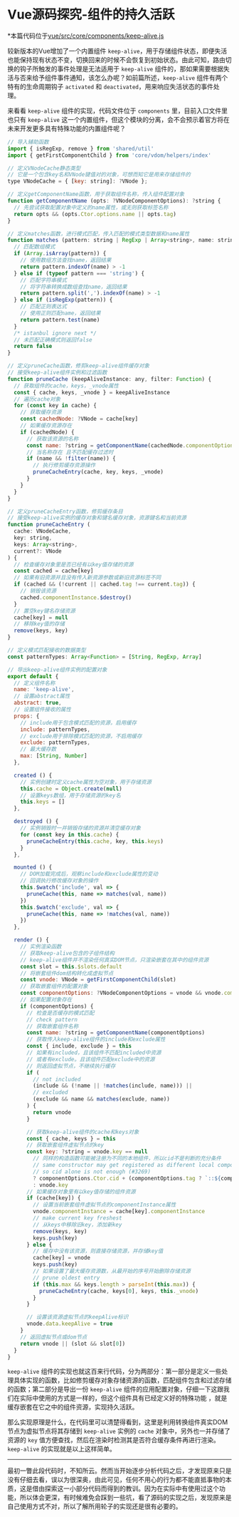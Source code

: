 # Vue源码探究-组件的持久活跃
*本篇代码位于[vue/src/core/components/keep-alive.js](https://github.com/vuejs/vue/blob/v2.5.17-beta.0/src/core/components/keep-alive.js)

较新版本的Vue增加了一个内置组件 `keep-alive`，用于存储组件状态，即便失活也能保持现有状态不变，切换回来的时候不会恢复到初始状态。由此可知，路由切换的钩子所触发的事件处理是无法适用于 `keep-alive` 组件的，那如果需要根据失活与否来给予组件事件通知，该怎么办呢？如前篇所述，`keep-alive` 组件有两个特有的生命周期钩子 `activated` 和 `deactivated`，用来响应失活状态的事件处理。

来看看 `keep-alive` 组件的实现，代码文件位于 `components` 里，目前入口文件里也只有 `keep-alive` 这一个内置组件，但这个模块的分离，会不会预示着官方将在未来开发更多具有特殊功能的内置组件呢？

```js
// 导入辅助函数
import { isRegExp, remove } from 'shared/util'
import { getFirstComponentChild } from 'core/vdom/helpers/index'

// 定义VNodeCache静态类型
// 它是一个包含key名和VNode键值对的对象，可想而知它是用来存储组件的
type VNodeCache = { [key: string]: ?VNode };

// 定义getComponentName函数，用于获取组件名称，传入组件配置对象
function getComponentName (opts: ?VNodeComponentOptions): ?string {
  // 先尝试获取配置对象中定义的name属性，或无则获取标签名称
  return opts && (opts.Ctor.options.name || opts.tag)
}

// 定义matches函数，进行模式匹配，传入匹配的模式类型数据和name属性
function matches (pattern: string | RegExp | Array<string>, name: string): boolean {
  // 匹配数组模式
  if (Array.isArray(pattern)) {
    // 使用数组方法查找name，返回结果
    return pattern.indexOf(name) > -1
  } else if (typeof pattern === 'string') {
    // 匹配字符串模式
    // 将字符串转换成数组查找name，返回结果
    return pattern.split(',').indexOf(name) > -1
  } else if (isRegExp(pattern)) {
    // 匹配正则表达式
    // 使用正则匹配name，返回结果
    return pattern.test(name)
  }
  /* istanbul ignore next */
  // 未匹配正确模式则返回false
  return false
}

// 定义pruneCache函数，修剪keep-alive组件缓存对象
// 接受keep-alive组件实例和过滤函数
function pruneCache (keepAliveInstance: any, filter: Function) {
  // 获取组件的cache，keys，_vnode属性
  const { cache, keys, _vnode } = keepAliveInstance
  // 遍历cache对象
  for (const key in cache) {
    // 获取缓存资源
    const cachedNode: ?VNode = cache[key]
    // 如果缓存资源存在
    if (cachedNode) {
      // 获取该资源的名称
      const name: ?string = getComponentName(cachedNode.componentOptions)
      // 当名称存在 且不匹配缓存过滤时
      if (name && !filter(name)) {
        // 执行修剪缓存资源操作
        pruneCacheEntry(cache, key, keys, _vnode)
      }
    }
  }
}

// 定义pruneCacheEntry函数，修剪缓存条目
// 接受keep-alive实例的缓存对象和键名缓存对象，资源键名和当前资源
function pruneCacheEntry (
  cache: VNodeCache,
  key: string,
  keys: Array<string>,
  current?: VNode
) {
  // 检查缓存对象里是否已经有以key值存储的资源
  const cached = cache[key]
  // 如果有旧资源并且没有传入新资源参数或新旧资源标签不同
  if (cached && (!current || cached.tag !== current.tag)) {
    // 销毁该资源
    cached.componentInstance.$destroy()
  }
  // 置空key键名存储资源
  cache[key] = null
  // 移除key值的存储
  remove(keys, key)
}

// 定义模式匹配接收的数据类型
const patternTypes: Array<Function> = [String, RegExp, Array]

// 导出keep-alive组件实例的配置对象
export default {
  // 定义组件名称
  name: 'keep-alive',
  // 设置abstract属性
  abstract: true,
  // 设置组件接收的属性
  props: {
    // include用于包含模式匹配的资源，启用缓存
    include: patternTypes,
    // exclude用于排除模式匹配的资源，不启用缓存
    exclude: patternTypes,
    // 最大缓存数
    max: [String, Number]
  },

  created () {
    // 实例创建时定义cache属性为空对象，用于存储资源
    this.cache = Object.create(null)
    // 设置keys数组，用于存储资源的key名
    this.keys = []
  },

  destroyed () {
    // 实例销毁时一并销毁存储的资源并清空缓存对象
    for (const key in this.cache) {
      pruneCacheEntry(this.cache, key, this.keys)
    }
  },

  mounted () {
    // DOM加载完成后，观察include和exclude属性的变动
    // 回调执行修改缓存对象的操作
    this.$watch('include', val => {
      pruneCache(this, name => matches(val, name))
    })
    this.$watch('exclude', val => {
      pruneCache(this, name => !matches(val, name))
    })
  },

  render () {
    // 实例渲染函数
    // 获取keep-alive包含的子组件结构
    // keep-alive组件并不渲染任何真实DOM节点，只渲染嵌套在其中的组件资源
    const slot = this.$slots.default
    // 将嵌套组件dom结构转化成虚拟节点
    const vnode: VNode = getFirstComponentChild(slot)
    // 获取嵌套组件的配置对象
    const componentOptions: ?VNodeComponentOptions = vnode && vnode.componentOptions
    // 如果配置对象存在
    if (componentOptions) {
      // 检查是否缓存的模式匹配
      // check pattern
      // 获取嵌套组件名称
      const name: ?string = getComponentName(componentOptions)
      // 获取传入keep-alive组件的include和exclude属性
      const { include, exclude } = this
      // 如果有included，且该组件不匹配included中资源
      // 或者有exclude。且该组件匹配exclude中的资源
      // 则返回虚拟节点，不继续执行缓存
      if (
        // not included
        (include && (!name || !matches(include, name))) ||
        // excluded
        (exclude && name && matches(exclude, name))
      ) {
        return vnode
      }

      // 获取keep-alive组件的cache和keys对象
      const { cache, keys } = this
      // 获取嵌套组件虚拟节点的key
      const key: ?string = vnode.key == null
        // 同样的构造函数可能被注册为不同的本地组件，所以cid不是判断的充分条件
        // same constructor may get registered as different local components
        // so cid alone is not enough (#3269)
        ? componentOptions.Ctor.cid + (componentOptions.tag ? `::${componentOptions.tag}` : '')
        : vnode.key
      // 如果缓存对象里有以key值存储的组件资源
      if (cache[key]) {
        // 设置当前嵌套组件虚拟节点的componentInstance属性
        vnode.componentInstance = cache[key].componentInstance
        // make current key freshest
        // 从keys中移除旧key，添加新key
        remove(keys, key)
        keys.push(key)
      } else {
        // 缓存中没有该资源，则直接存储资源，并存储key值
        cache[key] = vnode
        keys.push(key)
        // 如果设置了最大缓存资源数，从最开始的序号开始删除存储资源
        // prune oldest entry
        if (this.max && keys.length > parseInt(this.max)) {
          pruneCacheEntry(cache, keys[0], keys, this._vnode)
        }
      }

      // 设置该资源虚拟节点的keepAlive标识
      vnode.data.keepAlive = true
    }
    // 返回虚拟节点或dom节点
    return vnode || (slot && slot[0])
  }
}
```
`keep-alive` 组件的实现也就这百来行代码，分为两部分：第一部分是定义一些处理具体实现的函数，比如修剪缓存对象存储资源的函数，匹配组件包含和过滤存储的函数；第二部分是导出一份 `keep-alive` 组件的应用配置对象，仔细一下这跟我们在实际中使用的方式是一样的，但这个组件具有已经定义好的特殊功能
，就是缓存嵌套在它之中的组件资源，实现持久活跃。

那么实现原理是什么，在代码里可以清楚得看到，这里是利用转换组件真实DOM节点为虚拟节点将其存储到 `keep-alive` 实例的 `cache` 对象中，另外也一并存储了资源的 `key` 值方便查找，然后在渲染时检测其是否符合缓存条件再进行渲染。`keep-alive` 的实现就是以上这样简单。

---

最初一瞥此段代码时，不知所云。然而当开始逐步分析代码之后，才发现原来只是没有仔细去看，误以为很深奥，由此可见，任何不用心的行为都不能直抵事物的本质，这是借由探索这一小部分代码而得到的教训。因为在实际中有使用过这个功能，所以体会更深，有时候难免会踩到一些坑，看了源码的实现之后，发现原来是自己使用方式不对，所以了解所用轮子的实现还是很有必要的。
